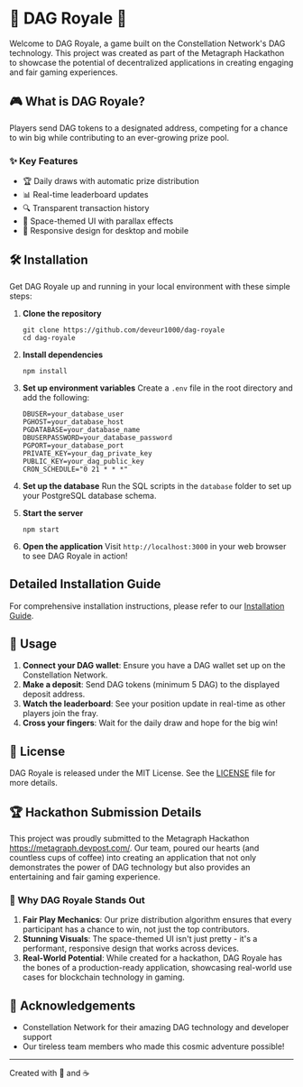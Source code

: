 # 🌟 DAG Royale 🚀

Welcome to DAG Royale, a game built on the Constellation Network's DAG technology. This project was created as part of the Metagraph Hackathon to showcase the potential of decentralized applications in creating engaging and fair gaming experiences.

## 🎮 What is DAG Royale?

Players send DAG tokens to a designated address, competing for a chance to win big while contributing to an ever-growing prize pool.

### ✨ Key Features

- 🏆 Daily draws with automatic prize distribution
- 📊 Real-time leaderboard updates
- 🔍 Transparent transaction history
- 🎨 Space-themed UI with parallax effects
- 📱 Responsive design for desktop and mobile

## 🛠 Installation

Get DAG Royale up and running in your local environment with these simple steps:

1. **Clone the repository**
   ```
   git clone https://github.com/deveur1000/dag-royale
   cd dag-royale
   ```

2. **Install dependencies**
   ```
   npm install
   ```

3. **Set up environment variables**
   Create a `.env` file in the root directory and add the following:
   ```
   DBUSER=your_database_user
   PGHOST=your_database_host
   PGDATABASE=your_database_name
   DBUSERPASSWORD=your_database_password
   PGPORT=your_database_port
   PRIVATE_KEY=your_dag_private_key
   PUBLIC_KEY=your_dag_public_key
   CRON_SCHEDULE="0 21 * * *"
   ```

4. **Set up the database**
   Run the SQL scripts in the `database` folder to set up your PostgreSQL database schema.

5. **Start the server**
   ```
   npm start
   ```

6. **Open the application**
   Visit `http://localhost:3000` in your web browser to see DAG Royale in action!


## Detailed Installation Guide

For comprehensive installation instructions, please refer to our [Installation Guide](INSTALL.md).

## 🚀 Usage

1. **Connect your DAG wallet**: Ensure you have a DAG wallet set up on the Constellation Network.
2. **Make a deposit**: Send DAG tokens (minimum 5 DAG) to the displayed deposit address.
3. **Watch the leaderboard**: See your position update in real-time as other players join the fray.
4. **Cross your fingers**: Wait for the daily draw and hope for the big win!

## 📜 License

DAG Royale is released under the MIT License. See the [LICENSE](LICENSE) file for more details.

## 🏆 Hackathon Submission Details

This project was proudly submitted to the Metagraph Hackathon https://metagraph.devpost.com/. Our team, poured our hearts (and countless cups of coffee) into creating an application that not only demonstrates the power of DAG technology but also provides an entertaining and fair gaming experience.

### 🌟 Why DAG Royale Stands Out

1. **Fair Play Mechanics**: Our prize distribution algorithm ensures that every participant has a chance to win, not just the top contributors.
2. **Stunning Visuals**: The space-themed UI isn't just pretty - it's a performant, responsive design that works across devices.
3. **Real-World Potential**: While created for a hackathon, DAG Royale has the bones of a production-ready application, showcasing real-world use cases for blockchain technology in gaming.

## 🙏 Acknowledgements

- Constellation Network for their amazing DAG technology and developer support
- Our tireless team members who made this cosmic adventure possible!

---

Created with 💖 and ☕ 
